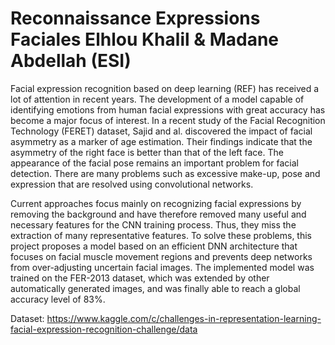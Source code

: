 # Reconnaissance Expressions Faciales Elhlou Khalil & Madane Abdellah (ESI)
Facial expression recognition based on deep learning (REF) has received a lot of attention in recent years. The development of a model capable of identifying emotions from human facial expressions with great accuracy has become a major focus of interest. In a recent study of the Facial Recognition Technology (FERET) dataset, Sajid and al. discovered the impact of facial asymmetry as a marker of age estimation. Their findings indicate that the asymmetry of the right face is better than that of the left face. The appearance of the facial pose remains an important problem for facial detection. There are many problems such as excessive make-up, pose and expression that are resolved using convolutional networks.

Current approaches focus mainly on recognizing facial expressions by removing the background and have therefore removed many useful and necessary features for the CNN training process. Thus, they miss the extraction of many representative features. To solve these problems, this project proposes a model based on an efficient DNN architecture that focuses on facial muscle movement regions and prevents deep networks from over-adjusting uncertain facial images. The implemented model was trained on the FER-2013 dataset, which was extended by other automatically generated images, and was finally able to reach a global accuracy level of 83%.

Dataset: https://www.kaggle.com/c/challenges-in-representation-learning-facial-expression-recognition-challenge/data

